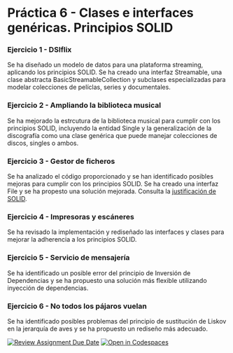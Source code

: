 # Práctica 6 - Clases e interfaces genéricas. Principios SOLID

### Ejercicio 1 - DSIflix
Se ha diseñado un modelo de datos para una plataforma streaming, aplicando los principios SOLID. Se ha creado una interfaz Streamable, una clase abstracta BasicStreamableCollection y subclases especializadas para modelar colecciones de pelíclas, series y documentales.

### Ejercicio 2 - Ampliando la biblioteca musical
Se ha mejorado la estrcutura de la biblioteca musical para cumplir con los principios SOLID, incluyendo la entidad Single y la generalización de la discografía como una clase genérica que puede manejar colecciones de discos, singles o ambos.

### Ejercicio 3 - Gestor de ficheros
Se ha analizado el código proporcionado y se han identificado posibles mejoras para cumplir con los principios SOLID. Se ha creado una interfaz File y se ha propesto una solución mejorada.
Consulta la [justificación de SOLID](ejercicio-3/solid-justification.md).

### Ejercicio 4 - Impresoras y escáneres
Se ha revisado la implementación y rediseñado las interfaces y clases para mejorar la adherencia a los principios SOLID.

### Ejercicio 5 - Servicio de mensajería
Se ha identificado un posible error del principio de Inversión de Dependencias y se ha propuesto una solución más flexible utilizando inyección de dependencias.

### Ejercicio 6 - No todos los pájaros vuelan
Se ha identificado posibles problemas del principio de sustitución de Liskov en la jerarquía de aves y se ha propuesto un rediseño más adecuado.

[![Review Assignment Due Date](https://classroom.github.com/assets/deadline-readme-button-22041afd0340ce965d47ae6ef1cefeee28c7c493a6346c4f15d667ab976d596c.svg)](https://classroom.github.com/a/hGiCucuU)
[![Open in Codespaces](https://classroom.github.com/assets/launch-codespace-2972f46106e565e64193e422d61a12cf1da4916b45550586e14ef0a7c637dd04.svg)](https://classroom.github.com/open-in-codespaces?assignment_repo_id=18544682)